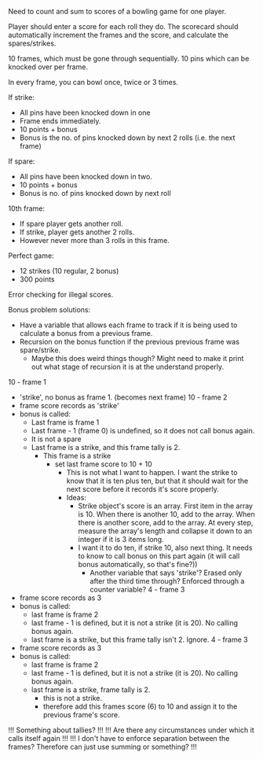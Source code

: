 Need to count and sum to scores of a bowling game for one player.

Player should enter a score for each roll they do. The scorecard should automatically increment
the frames and the score, and calculate the spares/strikes.

10 frames, which must be gone through sequentially.
10 pins which can be knocked over per frame.

In every frame, you can bowl once, twice or 3 times.

If strike:
  - All pins have been knocked down in one
  - Frame ends immediately.
  - 10 points + bonus
  - Bonus is the no. of pins knocked down by next 2 rolls (i.e. the next frame)

If spare:
  - All pins have been knocked down in two.
  - 10 points + bonus
  - Bonus is no. of pins knocked down by next roll

10th frame:
  - If spare player gets another roll.
  - If strike, player gets another 2 rolls.
  - However never more than 3 rolls in this frame.

Perfect game:
  - 12 strikes (10 regular, 2 bonus)
  - 300 points

Error checking for illegal scores.

Bonus problem solutions:
  - Have a variable that allows each frame to track if it is being used to calculate a bonus from a previous frame.
  - Recursion on the bonus function if the previous previous frame was spare/strike.
    - Maybe this does weird things though? Might need to make it print out what stage of recursion it is at the understand properly.

10 - frame 1
  - 'strike', no bonus as frame 1. (becomes next frame)
10 - frame 2
  - frame score records as 'strike'
  - bonus is called:
    - Last frame is frame 1
    - Last frame - 1 (frame 0) is undefined, so it does not call bonus again.
    - It is not a spare
    - Last frame is a strike, and this frame tally is 2.
      - This frame is a strike
        - set last frame score to 10 + 10
          - This is not what I want to happen. I want the strike to know that it is ten plus ten, but that it should wait for the next score before it records it's score properly.
          - Ideas:
            - Strike object's score is an array. First item in the array is 10. When there is another 10, add to the array. When there is another score, add to the array. At every step, measure the array's length and collapse it down to an integer if it is 3 items long.
            - I want it to do ten, if strike 10, also next thing. It needs to know to call bonus on this
            part again (it will call bonus automatically, so that's fine?))
              - Another variable that says 'strike'? Erased only after the third time through? Enforced through a counter variable?
4 - frame 3
  - frame score records as 3
  - bonus is called:
    - last frame is frame 2
    - last frame - 1 is defined, but it is not a strike (it is 20). No calling bonus again.
    - last frame is a strike, but this frame tally isn't 2. Ignore.
4 - frame 3
  - frame score records as 3
  - bonus is called:
    - last frame is frame 2
    - last frame - 1 is defined, but it is not a strike (it is 20). No calling bonus again.
    - last frame is a strike, frame tally is 2.
      - this is not a strike.
      - therefore add this frames score (6) to 10 and assign it to the previous frame's score.

!!! Something about tallies? !!!
!!! Are there any circumstances under which it calls itself again !!!
!!! I don't have to enforce separation between the frames? Therefore can just use summing or something? !!!
